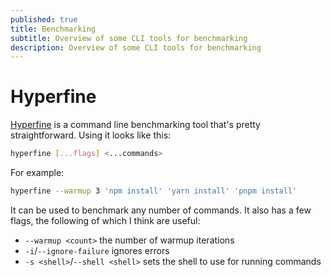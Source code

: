 ```yaml
---
published: true
title: Benchmarking
subtitle: Overview of some CLI tools for benchmarking
description: Overview of some CLI tools for benchmarking
---
```


# Hyperfine

[Hyperfine](https://github.com/sharkdp/hyperfine) is a command line benchmarking tool that's pretty straightforward. Using it looks like this:

```sh
hyperfine [...flags] <...commands>
```

For example:

```sh
hyperfine --warmup 3 'npm install' 'yarn install' 'pnpm install'
```

It can be used to benchmark any number of commands. It also has a few flags, the following of which I think are useful:

- `--warmup <count>` the number of warmup iterations
- `-i`/`--ignore-failure` ignores errors
- `-s <shell>`/`--shell <shell>` sets the shell to use for running commands
